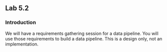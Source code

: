 ## Lab 5.2

### Introduction
We will have a requirements gathering session for a data pipeline. You will use those requirements to build a data pipeline. This is a design only, not an implementation. 